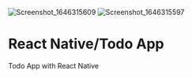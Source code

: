 ![Screenshot_1646315609](https://user-images.githubusercontent.com/81930281/156586640-067cff04-69d7-47a3-963a-6391950a7674.png)
![Screenshot_1646315597](https://user-images.githubusercontent.com/81930281/156586618-56e6bdbe-e95f-4cb7-9eb9-5c5a3ca0908f.png)
# React Native/Todo App
 Todo App with React Native
